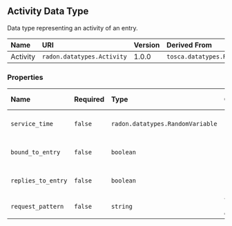 ## Activity Data Type

Data type representing an activity of an entry.

| Name | URI | Version | Derived From |
|:---- |:--- |:------- |:------------ |
| Activity | `radon.datatypes.Activity` | 1.0.0 | `tosca.datatypes.Root` |

### Properties

| Name | Required | Type | Constraint | Default Value | Description |
|:---- |:-------- |:---- |:---------- |:------------- |:----------- |
| `service_time` | `false` | `radon.datatypes.RandomVariable` |   |   | Service time in seconds |
| `bound_to_entry` | `false` | `boolean` |   |   | True if it is bound to the entry |
| `replies_to_entry` | `false` | `boolean` |   |   | True if it replies to the entry |
| `request_pattern` | `false` | `string` | `valid_values: [stochastic, deterministic]` |   | Request pattern |
